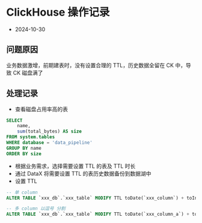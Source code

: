 # ClickHouse 操作记录
- 2024-10-30

## 问题原因
业务数据激增，前期建表时，没有设置合理的 TTL，历史数据全留在 CK 中，导致 CK 磁盘满了

## 处理记录
- 查看磁盘占用率高的表
```sql
SELECT 
    name, 
    sum(total_bytes) AS size 
FROM system.tables 
WHERE database = 'data_pipeline' 
GROUP BY name
ORDER BY size 
```
- 根据业务需求，选择需要设置 TTL 的表及 TTL 时长
- 通过 DataX 将需要设置 TTL 的表历史数据备份到数据湖中
- 设置 TTL
```sql
-- 单 column
ALTER TABLE `xxx_db`.`xxx_table` MODIFY TTL toDate(`xxx_column`) + toIntervalDay(7);

-- 多 column 以逗号 分割
ALTER TABLE `xxx_db`.`xxx_table` MODIFY TTL toDate(`xxx_column_a`) + toIntervalDay(7), toDate(`xxx_column_b`) + toIntervalDay(7),;

```
